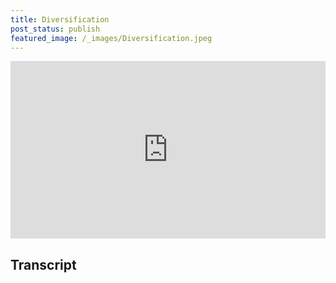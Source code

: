 ```yaml
---
title: Diversification
post_status: publish
featured_image: /_images/Diversification.jpeg
---
```


<div style="padding:56.25% 0 0 0;position:relative;"><iframe src="https://player.vimeo.com/video/847057088?badge=0&amp;autopause=0&amp;player_id=0&amp;app_id=58479" frameborder="0" allow="autoplay; fullscreen; picture-in-picture" allowfullscreen style="position:absolute;top:0;left:0;width:100%;height:100%;" title="023 Diversification"></iframe></div>

<div style="margin-bottom:30px;"></div>

## Transcript

